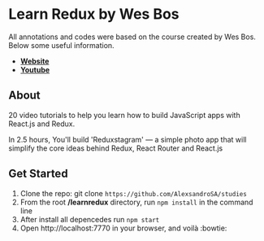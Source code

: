 # Learn Redux by Wes Bos

All annotations and codes were based on the course created by Wes Bos. Below some useful information.

 - [__Website__](https://learnredux.com/)
 - [__Youtube__](https://www.youtube.com/watch?v=hmwBow1PUuo&list=PLu8EoSxDXHP5uyzEWxdlr9WQTJJIzr6jy)

## About

20 video tutorials to help you learn how to build JavaScript apps with React.js and Redux.

In 2.5 hours, You'll build 'Reduxstagram' — a simple photo app that will simplify the core ideas behind Redux, React Router and React.js

## Get Started

 1. Clone the repo: git clone `https://github.com/AlexsandroSA/studies`
 2. From the root __/learnredux__ directory, run `npm install` in the command line
 3. After install all depencedes run `npm start`
 4. Open http://localhost:7770 in your browser, and voilà :bowtie:
